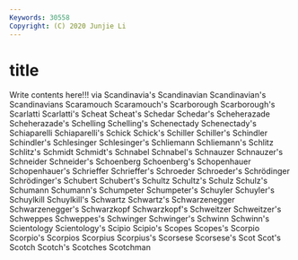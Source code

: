 ```yaml
---
Keywords: 30558
Copyright: (C) 2020 Junjie Li
---
```


# title

Write contents here!!!
via 
Scandinavia's 
Scandinavian 
Scandinavian's 
Scandinavians 
Scaramouch 
Scaramouch's 
Scarborough
Scarborough's 
Scarlatti 
Scarlatti's 
Scheat 
Scheat's 
Schedar 
Schedar's 
Scheherazade 
Scheherazade's 
Schelling
Schelling's 
Schenectady 
Schenectady's 
Schiaparelli 
Schiaparelli's 
Schick 
Schick's 
Schiller 
Schiller's 
Schindler
Schindler's 
Schlesinger 
Schlesinger's 
Schliemann 
Schliemann's 
Schlitz 
Schlitz's 
Schmidt 
Schmidt's 
Schnabel
Schnabel's 
Schnauzer 
Schnauzer's 
Schneider 
Schneider's 
Schoenberg 
Schoenberg's 
Schopenhauer 
Schopenhauer's 
Schrieffer
Schrieffer's 
Schroeder 
Schroeder's 
Schrödinger 
Schrödinger's 
Schubert 
Schubert's 
Schultz 
Schultz's 
Schulz
Schulz's 
Schumann 
Schumann's 
Schumpeter 
Schumpeter's 
Schuyler 
Schuyler's 
Schuylkill 
Schuylkill's 
Schwartz
Schwartz's 
Schwarzenegger 
Schwarzenegger's 
Schwarzkopf 
Schwarzkopf's 
Schweitzer 
Schweitzer's 
Schweppes 
Schweppes's 
Schwinger
Schwinger's 
Schwinn 
Schwinn's 
Scientology 
Scientology's 
Scipio 
Scipio's 
Scopes 
Scopes's 
Scorpio
Scorpio's 
Scorpios 
Scorpius 
Scorpius's 
Scorsese 
Scorsese's 
Scot 
Scot's 
Scotch 
Scotch's
Scotches 
Scotchman 
